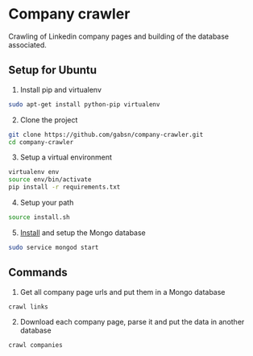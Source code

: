 # Company crawler

Crawling of Linkedin company pages and building of the database associated.

## Setup for Ubuntu

1. Install pip and virtualenv

  ```bash
  sudo apt-get install python-pip virtualenv
  ```
  
2. Clone the project

  ```bash
  git clone https://github.com/gabsn/company-crawler.git
  cd company-crawler
  ```
  
3. Setup a virtual environment

  ```bash
  virtualenv env
  source env/bin/activate
  pip install -r requirements.txt
  ```
  
4. Setup your path

  ```bash
  source install.sh
  ```
  
5. [Install](https://docs.mongodb.com/manual/tutorial/install-mongodb-on-ubuntu/) and setup the Mongo database

  ```bash
  sudo service mongod start
  ```

## Commands

1. Get all company page urls and put them in a Mongo database

  ```bash
  crawl links
  ```

2. Download each company page, parse it and put the data in another database

  ```bash
  crawl companies
  ```
